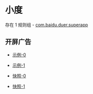 # 小度

存在 1 规则组 - [com.baidu.duer.superapp](/src/apps/com.baidu.duer.superapp.ts)

## 开屏广告

- [示例-0](https://m.gkd.li/57941037/017edf59-e705-4f92-9726-af7fec5aaf41)
- [示例-1](https://m.gkd.li/57941037/7d338956-f006-4775-a418-2ae6dc21ef9a)

- [快照-0](https://i.gkd.li/i/14368528)
- [快照-1](https://i.gkd.li/i/14204175)
